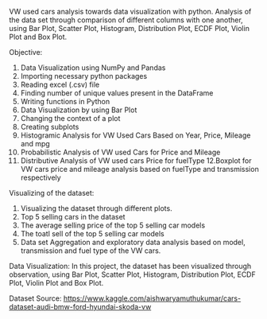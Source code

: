VW used cars analysis towards data visualization with python. Analysis of the data set through comparison of different columns with one another, using Bar Plot, Scatter Plot, Histogram, Distribution Plot, ECDF Plot, Violin Plot and Box Plot.

Objective:
1. Data Visualization using NumPy and Pandas
2. Importing necessary python packages
3. Reading excel (.csv) file
4. Finding number of unique values present in the DataFrame
5. Writing functions in Python
6. Data Visualization by using Bar Plot
7. Changing the context of a plot
8. Creating subplots
9. Histogramic Analysis for VW Used Cars Based on Year, Price, Mileage and mpg
10. Probabilistic Analysis of VW used Cars for Price and Mileage
11. Distributive Analysis of VW used cars Price for fuelType 
12.Boxplot for VW cars price and mileage analysis based on fuelType and transmission respectively


Visualizing of the dataset:
1. Visualizing the dataset through different plots.
2. Top 5 selling cars in the dataset
3. The average selling price of the top 5 selling car models
4. The toatl sell of the top 5 selling car models
5. Data set Aggregation and exploratory data analysis based on model, transmission and fuel type of the VW cars.

Data Visualization: In this project, the dataset has been visualized through observation, using Bar Plot, Scatter Plot, Histogram, Distribution Plot, ECDF Plot, Violin Plot and Box Plot.


Dataset Source: https://www.kaggle.com/aishwaryamuthukumar/cars-dataset-audi-bmw-ford-hyundai-skoda-vw
